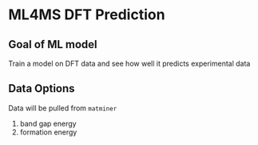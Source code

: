 # ML4MS DFT Prediction
## Goal of ML model

Train a model on DFT data and see how well it predicts experimental data

## Data Options

Data will be pulled from `matminer`

1) band gap energy
2) formation energy
